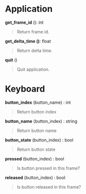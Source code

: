 Application
===========

**get_frame_id** (): int
> Return frame id.

**get_delta_time ()**: float
> Return delta time.

**quit** ()
> Quit application.


Keyboard
========

**button_index** (button_name) : int
> Return button index

**button_name** (button_index) : string
> Return button name

**button_state** (button_index) : bool
> Return button state 

**pressed** (button_index) : bool
> Is button pressed in this frame?

**released** (button_index) : bool
> Is button released in this frame?

